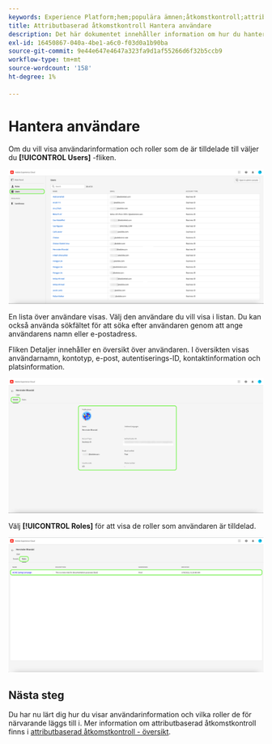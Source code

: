 ```yaml
---
keywords: Experience Platform;hem;populära ämnen;åtkomstkontroll;attributbaserad åtkomstkontroll;ABAC
title: Attributbaserad åtkomstkontroll Hantera användare
description: Det här dokumentet innehåller information om hur du hanterar användare och användargrupper via gränssnittet Behörigheter i Adobe Experience Cloud
exl-id: 16450867-040a-4be1-a6c0-f03d0a1b90ba
source-git-commit: 9e44e647e4647a323fa9d1af55266d6f32b5ccb9
workflow-type: tm+mt
source-wordcount: '158'
ht-degree: 1%

---
```


# Hantera användare

Om du vill visa användarinformation och roller som de är tilldelade till väljer du **[!UICONTROL Users]** -fliken.

![flash-users-tab](../../images/flac-ui/flac-users-tab.png)

En lista över användare visas. Välj den användare du vill visa i listan. Du kan också använda sökfältet för att söka efter användaren genom att ange användarens namn eller e-postadress.

Fliken Detaljer innehåller en översikt över användaren. I översikten visas användarnamn, kontotyp, e-post, autentiserings-ID, kontaktinformation och platsinformation.

![flash-users-details](../../images/flac-ui/flac-users-details.png)

Välj **[!UICONTROL Roles]** för att visa de roller som användaren är tilldelad.

![flash-users-roles](../../images/flac-ui/flac-users-roles.png)

## Nästa steg

Du har nu lärt dig hur du visar användarinformation och vilka roller de för närvarande läggs till i. Mer information om attributbaserad åtkomstkontroll finns i [attributbaserad åtkomstkontroll - översikt](../overview.md).
